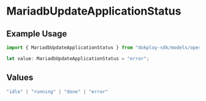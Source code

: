 # MariadbUpdateApplicationStatus

## Example Usage

```typescript
import { MariadbUpdateApplicationStatus } from "dokploy-sdk/models/operations";

let value: MariadbUpdateApplicationStatus = "error";
```

## Values

```typescript
"idle" | "running" | "done" | "error"
```